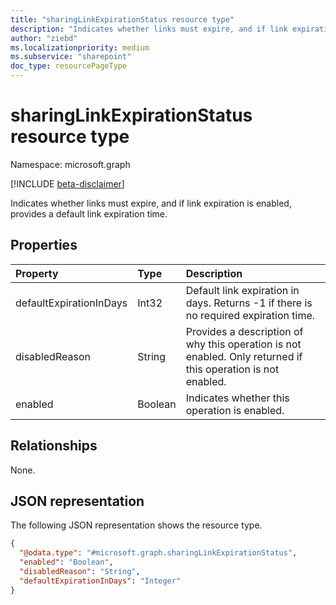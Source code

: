 ```yaml
---
title: "sharingLinkExpirationStatus resource type"
description: "Indicates whether links must expire, and if link expiration is enabled, provides a default link expiration time."
author: "ziebd"
ms.localizationpriority: medium
ms.subservice: "sharepoint"
doc_type: resourcePageType
---
```


# sharingLinkExpirationStatus resource type

Namespace: microsoft.graph

[!INCLUDE [beta-disclaimer](../../includes/beta-disclaimer.md)]

Indicates whether links must expire, and if link expiration is enabled, provides a default link expiration time.

## Properties

|Property|Type|Description|
|:---|:---|:---|
|defaultExpirationInDays|Int32|Default link expiration in days. Returns -1 if there is no required expiration time.|
|disabledReason|String|Provides a description of why this operation is not enabled. Only returned if this operation is not enabled.|
|enabled|Boolean|Indicates whether this operation is enabled.|

## Relationships

None.

## JSON representation

The following JSON representation shows the resource type.
<!-- {
  "blockType": "resource",
  "@odata.type": "microsoft.graph.sharingLinkExpirationStatus"
}
-->
``` json
{
  "@odata.type": "#microsoft.graph.sharingLinkExpirationStatus",
  "enabled": "Boolean",
  "disabledReason": "String",
  "defaultExpirationInDays": "Integer"
}
```
